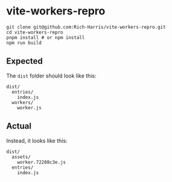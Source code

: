 # vite-workers-repro

```
git clone git@github.com:Rich-Harris/vite-workers-repro.git
cd vite-workers-repro
pnpm install # or npm install
npm run build
```

## Expected

The `dist` folder should look like this:

```
dist/
  entries/
    index.js
  workers/
    worker.js
```

## Actual

Instead, it looks like this:

```
dist/
  assets/
    worker.72208c3e.js
  entries/
    index.js
```
